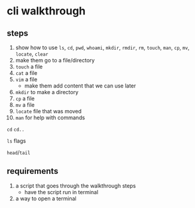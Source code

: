 # cli walkthrough

## steps
1. show how to use `ls`, `cd`, `pwd`, `whoami`, `mkdir`, `rmdir`, `rm`, `touch`, `man`, `cp`, `mv`, `locate`, `clear`
2. make them go to a file/directory
3. `touch` a file
4. `cat` a file
5. `vim` a file
    - make them add content that we can use later
6. `mkdir` to make a directory
7. `cp` a file
8. `mv` a file
9. `locate` file that was moved
10. `man` for help with commands

`cd`
`cd..`

`ls` flags

`head`/`tail`

## requirements
1. a script that goes through the walkthrough steps
    - have the script run in terminal
2. a way to open a terminal
